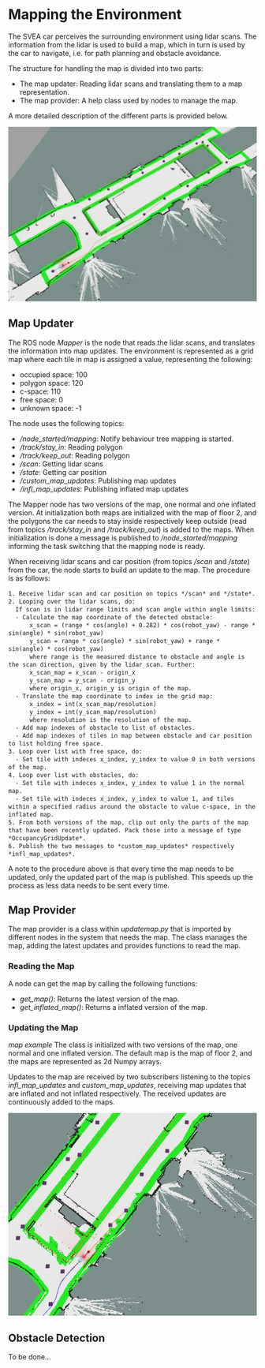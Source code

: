 # Mapping the Environment
The SVEA car perceives the surrounding environment using lidar scans. The information from the lidar is used to build a map, which in turn is used by the car to navigate, i.e. for path planning and obstacle avoidance.

The structure for handling the map is divided into two parts:
* The map updater: Reading lidar scans and translating them to a map representation.
* The map provider: A help class used by nodes to manage the map.

A more detailed description of the different parts is provided below.

![alt text][map_example]

[map_example]: figures/mapping_img.png "Map example"


## Map Updater
The ROS node *Mapper* is the node that reads the lidar scans, and translates the information into map updates. The environment is represented as a grid map where each tile in map is assigned a value, representing the following:
* occupied space: 100
* polygon space: 120
* c-space: 110
* free space: 0
* unknown space: -1

The node uses the following topics:
* */node_started/mapping*: Notify behaviour tree mapping is started.
* */track/stay_in*: Reading polygon
* */track/keep_out*: Reading polygon
* */scan*: Getting lidar scans
* */state*: Getting car position
* */custom_map_updates*: Publishing map updates
* */infl_map_updates*: Publishing inflated map updates

The Mapper node has two versions of the map, one normal and one inflated version. At initialization both maps are initialized with the map of floor 2, and the polygons the car needs to stay inside respectively keep outside (read from topics */track/stay_in* and */track/keep_out*) is added to the maps. When initialization is done a message is published to */node_started/mapping* informing the task switching that the mapping node is ready.

When receiving lidar scans and car position (from topics */scan* and */state*) from the car, the node starts to build an update to the map. The procedure is as follows:
```
1. Receive lidar scan and car position on topics */scan* and */state*.
2. Looping over the lidar scans, do:
  If scan is in lidar range limits and scan angle within angle limits:
  - Calculate the map coordinate of the detected obstacle:  
      x_scan = (range * cos(angle) + 0.282) * cos(robot_yaw) - range * sin(angle) * sin(robot_yaw)  
      y_scan = range * cos(angle) * sin(robot_yaw) + range * sin(angle) * cos(robot_yaw)  
      where range is the measured distance to obstacle and angle is the scan direction, given by the lidar scan. Further:  
      x_scan_map = x_scan - origin_x  
      y_scan_map = y_scan - origin_y  
      where origin_x, origin_y is origin of the map.
  - Translate the map coordinate to index in the grid map:  
      x_index = int(x_scan_map/resolution)  
      y_index = int(y_scan_map/resolution)  
      where resolution is the resolution of the map.
  - Add map indexes of obstacle to list of obstacles.
  - Add map indexes of tiles in map between obstacle and car position to list holding free space.
3. Loop over list with free space, do:
  - Set tile with indeces x_index, y_index to value 0 in both versions of the map.
4. Loop over list with obstacles, do:
  - Set tile with indeces x_index, y_index to value 1 in the normal map.
  - Set tile with indeces x_index, y_index to value 1, and tiles within a specified radius around the obstacle to value c-space, in the inflated map.
5. From both versions of the map, clip out only the parts of the map that have been recently updated. Pack those into a message of type *OccupancyGridUpdate*.
6. Publish the two messages to *custom_map_updates* respectively *infl_map_updates*.
```
A note to the procedure above is that every time the map needs to be updated, only the updated part of the map is published. This speeds up the process as less data needs to be sent every time.

## Map Provider
The map provider is a class within *updatemap.py* that is imported by different nodes in the system that needs the map. The class manages the map, adding the latest updates and provides functions to read the map.

### Reading the Map
A node can get the map by calling the following functions:
* *get_map()*: Returns the latest version of the map.
* *get_inflated_map()*: Returns a inflated version of the map.

### Updating the Map
*map example*
The class is initialized with two versions of the map, one normal and one inflated version. The default map is the map of floor 2, and the maps are represented as 2d Numpy arrays.

Updates to the map are received by two subscribers listening to the topics *infl_map_updates* and *custom_map_updates*, receiving map updates that are inflated and not inflated respectively. The received updates are continuously added to the maps.  

![alt text][infl_map_example]

[infl_map_example]: figures/infl1.png "Inflated map example"

## Obstacle Detection
To be done...
